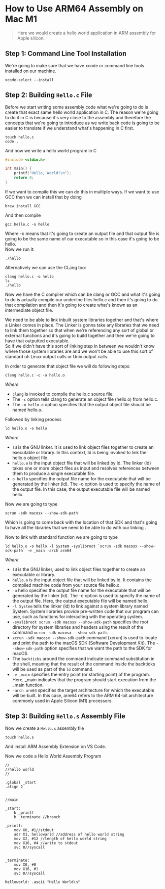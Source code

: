 # How to Use ARM64 Assembly on Mac M1

> Here we would create a hello world application in ARM assembly for Apple silicon.

## Step 1: Command Line Tool Installation

We're going to make sure that we have xcode or command line tools installed on our machine.

```Shell
xcode-select --install
```

## Step 2: Building `Hello.c` File

Before we start writing some assembly code what we're going to do is create that exact same hello world application in C. The reason we're going to do it in C is because it's very close to the assembly and therefore the concepts that we're going to introduce as we write back code is going to be easier to translate if we understand what's happening in C first.

```Shell
touch hello.c
code .

```

And now we write a hello world program in C

```C
#include <stdio.h>

int main() {
    printf("Hello, World!\n");
    return 0;
}

```

If we want to compile this we can do this in multiple ways. If we want to use GCC then we can install that by doing

```Shell
brew install GCC
```

And then compile

```Shell
gcc hello.c -o hello
```

Where -o means that it's going to create an output file and that output file is going to be the same name of our executable so in this case it's going to be hello.<br>
Now we run it:

```Shell
./hello
```

Alternatively we can use the CLang too:

```Shell
clang hello.c -o hello
ls
./hello
```

Now we have the C compiler which can be clang or GCC and what it's going to do is actually compile our underline files hello.c and then it's going to do that compilation and then it's going to create what's known as an intermediate object file.

We need to be able to link inbuilt system libraries together and that's where a Linker comes in place. The Linker is gonna take any libraries that we need to link them together so that when we're referencing any sort of global or external functions and it's going to build together and then we're going to have that outputted executable.<br>
So if we didn't have this sort of linking step in between we wouldn't know where those system libraries are and we won't be able to use this sort of standard uh Linux output calls or Unix output calls.

In order to generate that object file we will do following steps:

```Shell
clang hello.c -c -o hello.o
```

$Where$

- `clang` is invoked to compile the hello.c source file.
- The `-c` option tells clang to generate an object file (hello.o) from hello.c.
- The `-o hello.o` option specifies that the output object file should be named hello.o.

Followed by linking process

```Shell
ld hello.o -o hello
```

$Where$

- `ld` is the GNU linker. It is used to link object files together to create an executable or library. In this context, ld is being invoked to link the hello.o object file.
- `hello.o` is the input object file that will be linked by ld. The linker (ld) takes one or more object files as input and resolves references between them to produce a single executable file.
- `o hello` specifies the output file name for the executable that will be generated by the linker (ld). The -o option is used to specify the name of the output file. In this case, the output executable file will be named hello.

Now we are going to type

```Shell
xcrun -sdk macosx --show-sdk-path
```

Which is going to come back with the location of that SDK and that's going to have all the libraries that we need to be able to do with our linking .

Now to link with standard function we are going to type

```Shell
ld hello.o -o hello -l System -syslibroot `xcrun -sdk macosx --show-sdk-path` -e _main -arch arm64
```

$Where$

- `ld` is the GNU linker, used to link object files together to create an executable or library.
- `hello.o` is the input object file that will be linked by ld. It contains the compiled machine code from your source file hello.c.
- `-o` hello specifies the output file name for the executable that will be generated by the linker (ld). The -o option is used to specify the name of the output file. Here, the output executable file will be named hello.
- `-l System` tells the linker (ld) to link against a system library named System. System libraries provide pre-written code that our program can use, such as functions for interacting with the operating system.
- `-syslibroot xcrun -sdk macosx --show-sdk-path` specifies the root directory for system libraries and headers using the result of the command `xcrun -sdk macosx --show-sdk-path`.
- `xcrun -sdk macosx --show-sdk-path` command (xcrun) is used to locate and print the path to the macOS SDK (Software Development Kit). The `--show-sdk-path` option specifies that we want the path to the SDK for macOS.
- The `backticks` around the command indicate command substitution in the shell, meaning that the result of the command inside the backticks will be used as part of the `ld` command.
- `-e _main` specifies the entry point (or starting point) of the program. Here, \_main indicates that the program should start execution from the \_main function.
- `-arch arm64` specifies the target architecture for which the executable will be built. In this case, arm64 refers to the ARM 64-bit architecture commonly used in Apple Silicon (M1) processors.

## Step 3: Building `Hello.s` Assembly File

Now we create a `Hello.s` assembly file

```Shell
touch hello.s
```

And install ARM Assembly Extension on VS Code.

Now we code a Hello World Assembly Program

```Assembly
//
//hello world
//

.global _start
.align 2


//main

_start:
    b _printf
    b _terminate //branch

_printf:
    mov X0, #1//stdout
    adr X1, helloworld //address of hello world string
    mov X2, #12 //length of hello world string
    mov X16, #4 //write to stdout
    svc 0//syscall


_terminate:
    mov X0, #0
    mov X16, #1
    svc 0//syscall

helloworld: .ascii "Hello World\n"
```
